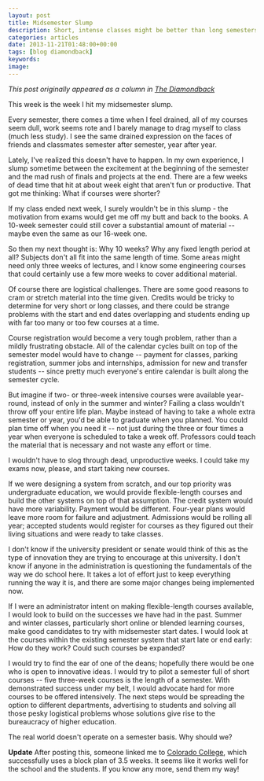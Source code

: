 ```yaml
---
layout: post
title: Midsemester Slump
description: Short, intense classes might be better than long semesters of divided attention
categories: articles
date: 2013-11-21T01:48:00+00:00
tags: [blog diamondback]
keywords: 
image: 
---
```

*This post originally appeared as a column in [The Diamondback](http://www.diamondbackonline.com/opinion/article_f4b3cf78-5278-11e3-ab2b-0019bb30f31a.html)*

This week is the week I hit my midsemester slump.

Every semester, there comes a time when I feel drained, all of my courses seem dull, work seems rote and I barely manage to drag myself to class (much less study). I see the same drained expression on the faces of friends and classmates semester after semester, year after year.
    
Lately, I've realized this doesn't have to happen. In my own experience, I slump sometime between the excitement at the beginning of the semester and the mad rush of finals and projects at the end. There are a few weeks of dead time that hit at about week eight that aren't fun or productive. That got me thinking: What if courses were shorter?

If my class ended next week, I surely wouldn't be in this slump - the motivation from exams would get me off my butt and back to the books. A 10-week semester could still cover a substantial amount of material -- maybe even the same as our 16-week one.

So then my next thought is: Why 10 weeks? Why any fixed length period at all? Subjects don't all fit into the same length of time. Some areas might need only three weeks of lectures, and I know some engineering courses that could certainly use a few more weeks to cover additional material.

Of course there are logistical challenges. There are some good reasons to cram or stretch material into the time given. Credits would be tricky to determine for very short or long classes, and there could be strange problems with the start and end dates overlapping and students ending up with far too many or too few courses at a time.

Course registration would become a very tough problem, rather than a mildly frustrating obstacle. All of the calendar cycles built on top of the semester model would have to change -- payment for classes, parking registration, summer jobs and internships, admission for new and transfer students -- since pretty much everyone's entire calendar is built along the semester cycle.

But imagine if two- or three-week intensive courses were available year-round, instead of only in the summer and winter? Failing a class wouldn't throw off your entire life plan. Maybe instead of having to take a whole extra semester or year, you'd be able to graduate when you planned. You could plan time off when you need it -- not just during the three or four times a year when everyone is scheduled to take a week off. Professors could teach the material that is necessary and not waste any effort or time.

I wouldn't have to slog through dead, unproductive weeks. I could take my exams now, please, and start taking new courses.

If we were designing a system from scratch, and our top priority was undergraduate education, we would provide flexible-length courses and build the other systems on top of that assumption. The credit system would have more variability. Payment would be different. Four-year plans would leave more room for failure and adjustment. Admissions would be rolling all year; accepted students would register for courses as they figured out their living situations and were ready to take classes.

I don't know if the university president or senate would think of this as the type of innovation they are trying to encourage at this university. I don't know if anyone in the administration is questioning the fundamentals of the way we do school here. It takes a lot of effort just to keep everything running the way it is, and there are some major changes being implemented now.

If I were an administrator intent on making flexible-length courses available, I would look to build on the successes we have had in the past. Summer and winter classes, particularly short online or blended learning courses, make good candidates to try with midsemester start dates. I would look at the courses within the existing semester system that start late or end early: How do they work? Could such courses be expanded?

I would try to find the ear of one of the deans; hopefully there would be one who is open to innovative ideas. I would try to pilot a semester full of short courses -- five three-week courses is the length of a semester. With demonstrated success under my belt, I would advocate hard for more courses to be offered intensively. The next steps would be spreading the option to different departments, advertising to students and solving all those pesky logistical problems whose solutions give rise to the bureaucracy of higher education.

The real world doesn't operate on a semester basis. Why should we?

**Update**
After posting this, someone linked me to [Colorado College](https://www.coloradocollege.edu/basics/blockplan/), which successfully uses a block plan of 3.5 weeks. It seems like it works well for the school and the students. If you know any more, send them my way!